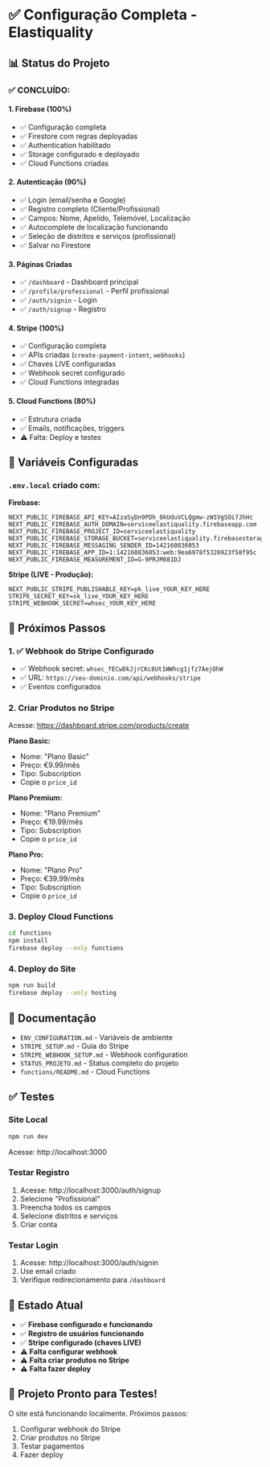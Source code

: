 # ✅ Configuração Completa - Elastiquality

## 📊 Status do Projeto

### ✅ **CONCLUÍDO:**

#### 1. **Firebase** (100%)
- ✅ Configuração completa
- ✅ Firestore com regras deployadas
- ✅ Authentication habilitado
- ✅ Storage configurado e deployado
- ✅ Cloud Functions criadas

#### 2. **Autenticação** (90%)
- ✅ Login (email/senha e Google)
- ✅ Registro completo (Cliente/Profissional)
- ✅ Campos: Nome, Apelido, Telemóvel, Localização
- ✅ Autocomplete de localização funcionando
- ✅ Seleção de distritos e serviços (profissional)
- ✅ Salvar no Firestore

#### 3. **Páginas Criadas**
- ✅ `/dashboard` - Dashboard principal
- ✅ `/profile/professional` - Perfil profissional
- ✅ `/auth/signin` - Login
- ✅ `/auth/signup` - Registro

#### 4. **Stripe** (100%)
- ✅ Configuração completa
- ✅ APIs criadas (`create-payment-intent`, `webhooks`)
- ✅ Chaves LIVE configuradas
- ✅ Webhook secret configurado
- ✅ Cloud Functions integradas

#### 5. **Cloud Functions** (80%)
- ✅ Estrutura criada
- ✅ Emails, notificações, triggers
- ⚠️ Falta: Deploy e testes

## 🔐 Variáveis Configuradas

### `.env.local` criado com:

**Firebase:**
```env
NEXT_PUBLIC_FIREBASE_API_KEY=AIzaSyDn9PDh_0kUduVCLQgmw-zW1VgSOi7JhHc
NEXT_PUBLIC_FIREBASE_AUTH_DOMAIN=serviceelastiquality.firebaseapp.com
NEXT_PUBLIC_FIREBASE_PROJECT_ID=serviceelastiquality
NEXT_PUBLIC_FIREBASE_STORAGE_BUCKET=serviceelastiquality.firebasestorage.app
NEXT_PUBLIC_FIREBASE_MESSAGING_SENDER_ID=142160836053
NEXT_PUBLIC_FIREBASE_APP_ID=1:142160836053:web:9ea6978f5326923f58f95c
NEXT_PUBLIC_FIREBASE_MEASUREMENT_ID=G-9PRJM081DJ
```

**Stripe (LIVE - Produção):**
```env
NEXT_PUBLIC_STRIPE_PUBLISHABLE_KEY=pk_live_YOUR_KEY_HERE
STRIPE_SECRET_KEY=sk_live_YOUR_KEY_HERE
STRIPE_WEBHOOK_SECRET=whsec_YOUR_KEY_HERE
```

## 🚀 Próximos Passos

### 1. ✅ Webhook do Stripe Configurado
- ✅ Webhook secret: `whsec_fECwDkJjrCKc8Ut1WWhcg1jfz7AejOhW`
- ✅ URL: `https://seu-dominio.com/api/webhooks/stripe`
- ✅ Eventos configurados

### 2. Criar Produtos no Stripe
Acesse: https://dashboard.stripe.com/products/create

**Plano Basic:**
- Nome: "Plano Basic"
- Preço: €9.99/mês
- Tipo: Subscription
- Copie o `price_id`

**Plano Premium:**
- Nome: "Plano Premium"  
- Preço: €19.99/mês
- Tipo: Subscription
- Copie o `price_id`

**Plano Pro:**
- Nome: "Plano Pro"
- Preço: €39.99/mês
- Tipo: Subscription
- Copie o `price_id`

### 3. Deploy Cloud Functions
```bash
cd functions
npm install
firebase deploy --only functions
```

### 4. Deploy do Site
```bash
npm run build
firebase deploy --only hosting
```

## 📄 Documentação

- `ENV_CONFIGURATION.md` - Variáveis de ambiente
- `STRIPE_SETUP.md` - Guia do Stripe
- `STRIPE_WEBHOOK_SETUP.md` - Webhook configuration
- `STATUS_PROJETO.md` - Status completo do projeto
- `functions/README.md` - Cloud Functions

## ✅ Testes

### Site Local
```bash
npm run dev
```
Acesse: http://localhost:3000

### Testar Registro
1. Acesse: http://localhost:3000/auth/signup
2. Selecione "Profissional"
3. Preencha todos os campos
4. Selecione distritos e serviços
5. Criar conta

### Testar Login
1. Acesse: http://localhost:3000/auth/signin
2. Use email criado
3. Verifique redirecionamento para `/dashboard`

## 🎯 Estado Atual

- ✅ **Firebase configurado e funcionando**
- ✅ **Registro de usuários funcionando**
- ✅ **Stripe configurado (chaves LIVE)**
- ⚠️ **Falta configurar webhook**
- ⚠️ **Falta criar produtos no Stripe**
- ⚠️ **Falta fazer deploy**

## 🎉 Projeto Pronto para Testes!

O site está funcionando localmente. Próximos passos:
1. Configurar webhook do Stripe
2. Criar produtos no Stripe
3. Testar pagamentos
4. Fazer deploy

